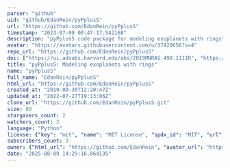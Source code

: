 ```yaml
---
parser: "github"
uid: "github/EdanRein/pyPplusS"
url: "https://github.com/EdanRein/pyPplusS"
timestamp: "2023-07-09 00:47:17.542168"
description: "pyPplusS code package for modeling exoplanets with rings"
avatar: "https://avatars.githubusercontent.com/u/37420656?v=4"
repo_url: "https://github.com/EdanRein/pyPplusS"
doi: ["https://ui.adsabs.harvard.edu/abs/2019MNRAS.490.1111R", "https://ui.adsabs.harvard.edu/abs/2023ascl.soft07006R/abstract"]
title: "pyPplusS: Modeling exoplanets with rings"
name: "pyPplusS"
full_name: "EdanRein/pyPplusS"
html_url: "https://github.com/EdanRein/pyPplusS"
created_at: "2019-09-30T12:20:47Z"
updated_at: "2022-07-27T19:13:06Z"
clone_url: "https://github.com/EdanRein/pyPplusS.git"
size: 80
stargazers_count: 2
watchers_count: 2
language: "Python"
license: {"key": "mit", "name": "MIT License", "spdx_id": "MIT", "url": "https://api.github.com/licenses/mit", "node_id": "MDc6TGljZW5zZTEz"}
subscribers_count: 3
owner: {"html_url": "https://github.com/EdanRein", "avatar_url": "https://avatars.githubusercontent.com/u/37420656?v=4", "login": "EdanRein", "type": "User"}
date: "2025-08-09 14:29:16.864135"
---
```

